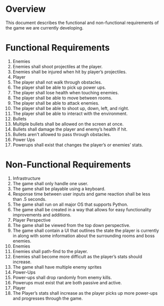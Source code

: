 # Overview
This document describes the functional and non-functional requirements of the game we are currently developing.

# Functional Requirements
1. Enemies
 1. Enemies shall shoot projectiles at the player.
  1. Enemies shall be injured when hit by player’s projectiles.
2. Player
  2. The player shall not walk through obstacles.
  2. The player shall be able to pick up power ups.
  2. The player shall lose health when touching enemies.
  2. The player shall be able to move between rooms.
  2. The player shall be able to attack enemies.
  2. The player shall be able to shoot up, down, left, and right.
  2. The player shall be able to interact with the environment.
3. Bullets
  3. Multiple bullets shall be allowed on the screen at once.
  3. Bullets shall damage the player and enemy’s health if hit.
  3. Bullets aren't allowed to pass through obstacles.
4. Power Ups
  4. Powerups shall exist that changes the player’s or enemies’ stats. 

# Non-Functional Requirements
1. Infrastructure
  1. The game shall only handle one user.
  1. The game shall be playable using a keyboard.
  1. Response time between user inputs and game reaction shall be less than .5 seconds.
  1. The game shall run on all major OS that supports Python.
  1. The game shall be created in a way that allows for easy functionality improvements and additions.
2. Player Perspective
  2. The game shall be viewed from the top down perspective.
  2. The game shall contain a UI that outlines the state the player is currently in along with some information about the surrounding rooms and boss enemies.
3. Enemies
  3. Enemies shall path-find to the player.
  3. Enemies shall become more difficult as the player’s stats should increase.
  3. The game shall have multiple enemy sprites
4. Power-Ups
  4. Power-ups shall drop randomly from enemy kills.
  4. Powerups must exist that are both passive and active.
5. Player
  5. The Player’s stats shall increase as the player picks up more power-ups and progresses through the game. 
